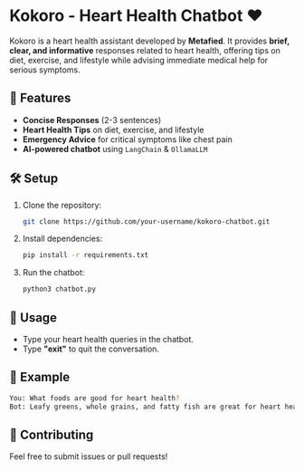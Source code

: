 # Kokoro - Heart Health Chatbot ❤️  

Kokoro is a heart health assistant developed by **Metafied**. It provides **brief, clear, and informative** responses related to heart health, offering tips on diet, exercise, and lifestyle while advising immediate medical help for serious symptoms.

## 🚀 Features  
- **Concise Responses** (2-3 sentences)  
- **Heart Health Tips** on diet, exercise, and lifestyle  
- **Emergency Advice** for critical symptoms like chest pain  
- **AI-powered chatbot** using `LangChain` & `OllamaLLM`  

## 🛠️ Setup  
1. Clone the repository:  
   ```bash
   git clone https://github.com/your-username/kokoro-chatbot.git
    ```
2. Install dependencies:
    ```bash
    pip install -r requirements.txt
    ```
3. Run the chatbot:
    ```bash
    python3 chatbot.py
    ```

## 📝 Usage  
- Type your heart health queries in the chatbot.  
- Type **"exit"** to quit the conversation.  

## 📌 Example
```bash
You: What foods are good for heart health?  
Bot: Leafy greens, whole grains, and fatty fish are great for heart health.  
```

## 🤝 Contributing
Feel free to submit issues or pull requests!
